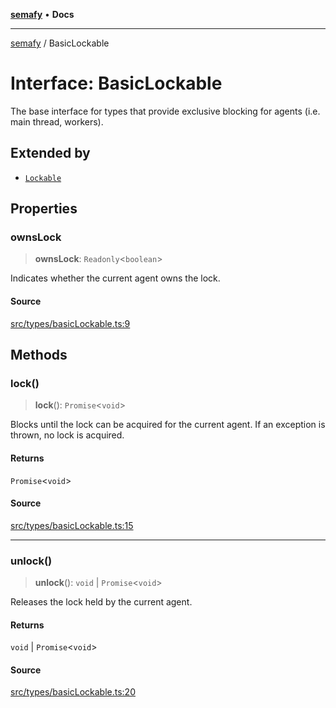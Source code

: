 [**semafy**](../README.md) • **Docs**

***

[semafy](../globals.md) / BasicLockable

# Interface: BasicLockable

The base interface for types that provide exclusive
blocking for agents (i.e. main thread, workers).

## Extended by

- [`Lockable`](Lockable.md)

## Properties

### ownsLock

> **ownsLock**: `Readonly`\<`boolean`\>

Indicates whether the current agent owns the lock.

#### Source

[src/types/basicLockable.ts:9](https://github.com/havelessbemore/semafy/blob/24a3ea8dcb70f91d58fc18f17dc96fd55aaef829/src/types/basicLockable.ts#L9)

## Methods

### lock()

> **lock**(): `Promise`\<`void`\>

Blocks until the lock can be acquired for the current agent.
If an exception is thrown, no lock is acquired.

#### Returns

`Promise`\<`void`\>

#### Source

[src/types/basicLockable.ts:15](https://github.com/havelessbemore/semafy/blob/24a3ea8dcb70f91d58fc18f17dc96fd55aaef829/src/types/basicLockable.ts#L15)

***

### unlock()

> **unlock**(): `void` \| `Promise`\<`void`\>

Releases the lock held by the current agent.

#### Returns

`void` \| `Promise`\<`void`\>

#### Source

[src/types/basicLockable.ts:20](https://github.com/havelessbemore/semafy/blob/24a3ea8dcb70f91d58fc18f17dc96fd55aaef829/src/types/basicLockable.ts#L20)
